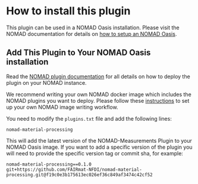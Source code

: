 # How to install this plugin

This plugin can be used in a NOMAD Oasis installation. Please visit the NOMAD documentation for details on [how to setup an NOMAD Oasis](https://nomad-lab.eu/prod/v1/staging/docs/howto/oasis/install.html).



## Add This Plugin to Your NOMAD Oasis installation

Read the [NOMAD plugin documentation](https://nomad-lab.eu/prod/v1/staging/docs/howto/oasis/plugins_install.html) for all details on how to deploy the plugin on your NOMAD instance.

We recommend writing your own NOMAD docker image which includes the NOMAD plugins you want to deploy. Please follow these [instructions](https://nomad-lab.eu/prod/v1/staging/docs/howto/oasis/plugins_install.html) to set up your own NOMAD image writing workflow.

You need to modify the `plugins.txt` file and add the following lines:

```
nomad-material-processing
```

This will add the latest version of the NOMAD-Measurements Plugin to your NOMAD Oasis image.
If you want to add a specific version of the plugin you will need to provide the specific version tag or commit sha, for example:

```
nomad-material-processing==0.1.0
git+https://github.com/FAIRmat-NFDI/nomad-material-processing.git@f19c0e3b175613ec026ef36c849af3474c42cf52
```



